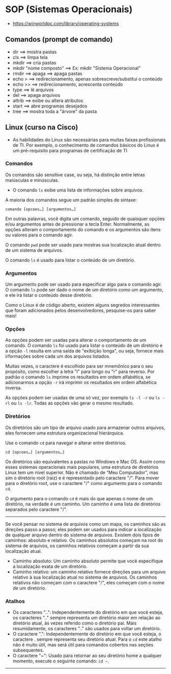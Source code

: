 # SOP (Sistemas Operacionais)
* https://winworldpc.com/library/operating-systems

## Comandos (prompt de comando)
* dir ==> mostra pastas
* cls ==> limpa tela
* mkdir ==> cria pastas
* mkdir "nome composto" ==> Ex: mkdir "Sistema Operacional"
* rmdir ==> apaga ==> apaga pastas
* echo > ==> redirecionamento, apenas sobrescreve/substituí o conteúdo
* echo >> ==> redirecionamento, acrescenta conteúdo
* type ==> lê arquivos
* del ==> apaga arquivos
* attrib ==> exibe ou altera atributos
* start ==> abre programas desejados
* tree ==> mostra toda a "árvore" da pasta

## Linux (curso na Cisco)
* As habilidades do Linux são necessárias para muitas faixas profissionais de TI. Por exemplo, o conhecimento de comandos básicos do Linux é um pré-requisito para programas de certificação de TI

### Comandos
Os comandos são sensitive case, ou seja, há distinção entre letras maiúsculas e minúsculas.

* O comando ``` ls ```  exibe uma lista de informações sobre arquivos.

A maioria dos comandos segue um padrão simples de sintaxe:

``` comando [opcoes…] [argumentos…] ```

Em outras palavras, você digita um comando, seguido de quaisquer opções e/ou argumentos antes de pressionar a tecla Enter. Normalmente, as opções alteram o comportamento do comando e os argumentos são itens ou valores para o comando agir.

O comando ``` pwd ``` pode ser usado para mostras sua localização atual dentro de um sistema de arquivos.

O comando ``` ls ``` é usado para listar o conteúdo de um diretório.

### Argumentos
Um argumento pode ser usado para especificar algo para o comando agir. O comando ``` ls ``` pode ser dado o nome de um diretório como um argumento, e ele irá listar o conteúdo desse diretório.

Como o Linux é de código aberto, existem alguns segredos interessantes que foram adicionados pelos desenvolvedores, pesquise-os para saber mais!

### Opções
As opções podem ser usadas para alterar o comportamento de um comando. O comando ``` ls ``` foi usado para listar o conteúdo de um diretório e a opção ``` -l ``` resulta em uma saída de "exibição longa", ou seja, fornece mais irformações sobre cada um dos arquivos listados.

Muitas vezes, o caractere é escolhido para ser mnemônico para o seu propósito, como escolher a letra "l" para longo ou "r" para reverso. Por padrão o comando ``` ls ``` imprime os resultados em ordem alfabética, se adicionarmos a opção ``` -r ``` irá imprimir os resultados em ordem alfabética inversa.

As opções podem ser usadas de uma só vez, por exemplo ``` ls -l -r ``` ou ``` ls -rl ``` ou ``` ls -lr ```. Todas as opções vão gerar o mesmo resultado.

### Diretórios
Os diretórios são um tipo de arquivo usado para armazenar outros arquivos, eles fornecem uma estrutura organizacional hierárquica. 

Use o comando ``` cd ``` para navegar e alterar entre diretórios.

``` cd [opcoes…] [argumentos…] ```

Os diretórios são equivalentes a pastas no Windows e Mac OS. Assim como esses sistemas operacionais mais populares, uma estrutura de diretórios Linux tem um nível superior. Não é chamado de “Meu Computador”, mas sim o diretório root (raiz) e é representado pelo caractere "/". Para mover para o diretório root, use o caractere "/" como argumento para o comando ``` cd ```.

O argumento para o comando ``` cd ``` é mais do que apenas o nome de um diretório, na verdade é um caminho. Um caminho é uma lista de diretórios separados pelo caractere "/".

----------------------------------------------------------------------------------------------------------------
Se você pensar no sistema de arquivos como um mapa, os caminhos são as direções passo a passo; eles podem ser usados para indicar a localização de qualquer arquivo dentro do sistema de arquivos. Existem dois tipos de caminhos: absoluto e relativo. Os caminhos absolutos começam na root do sistema de arquivos, os caminhos relativos começam a partir da sua localização atual.

* Caminho absoluto: Um caminho absoluto permite que você especifique a localização exata de um diretório.
* Caminho relativo: um caminho relativo fornece direções para um arquivo relativo à sua localização atual no sistema de arquivos. Os caminhos relativos não começam com o caractere "/", eles começam com o nome de um diretório.

### Atalhos
* Os caracteres "..": Independentemente do diretório em que você esteja, os caracteres ".." sempre representa um diretório maior em relação ao diretório atual, às vezes referido como o diretório pai. Mais resumidamente, os caracteres ".." são usados para voltar um diretório.
* O caractere ".": Independentemente do diretório em que você esteja, o caractere . sempre representa seu diretório atual. Para o ``` cd ``` este atalho não é muito útil, mas será útil para comandos cobertos nas seções subsequentes.
* O caractere "~": Usado para retornar ao seu diretório home a qualquer momento, execute o seguinte comando: ``` cd ~ ```.
----------------------------------------------------------------------------------------------------------------